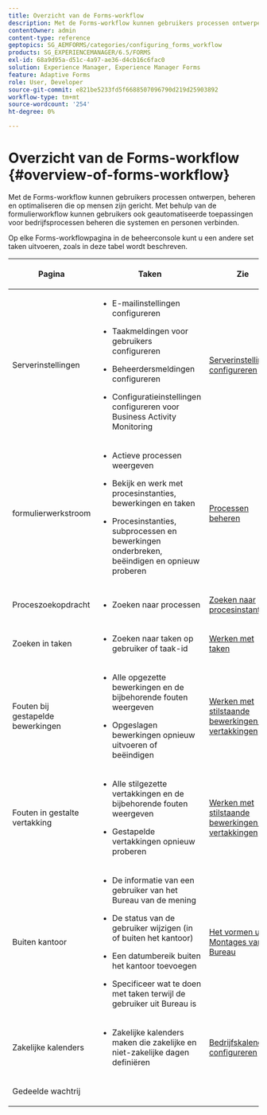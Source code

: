 ```yaml
---
title: Overzicht van de Forms-workflow
description: Met de Forms-workflow kunnen gebruikers processen ontwerpen, beheren en optimaliseren die op mensen zijn gericht. Met behulp van de formulierworkflow kunnen gebruikers ook geautomatiseerde toepassingen voor bedrijfsprocessen beheren die systemen en personen verbinden.
contentOwner: admin
content-type: reference
geptopics: SG_AEMFORMS/categories/configuring_forms_workflow
products: SG_EXPERIENCEMANAGER/6.5/FORMS
exl-id: 68a9d95a-d51c-4a97-ae36-d4cb16c6fac0
solution: Experience Manager, Experience Manager Forms
feature: Adaptive Forms
role: User, Developer
source-git-commit: e821be5233fd5f6688507096790d219d25903892
workflow-type: tm+mt
source-wordcount: '254'
ht-degree: 0%

---
```


# Overzicht van de Forms-workflow {#overview-of-forms-workflow}

Met de Forms-workflow kunnen gebruikers processen ontwerpen, beheren en optimaliseren die op mensen zijn gericht. Met behulp van de formulierworkflow kunnen gebruikers ook geautomatiseerde toepassingen voor bedrijfsprocessen beheren die systemen en personen verbinden.

Op elke Forms-workflowpagina in de beheerconsole kunt u een andere set taken uitvoeren, zoals in deze tabel wordt beschreven.

<table>
 <thead>
  <tr>
   <th><p>Pagina</p></th>
   <th><p>Taken</p></th>
   <th><p>Zie</p></th>
  </tr>
 </thead>
 <tbody>
  <tr>
   <td><p>Serverinstellingen</p></td>
   <td>
    <ul>
     <li><p>E-mailinstellingen configureren</p></li>
     <li><p>Taakmeldingen voor gebruikers configureren</p></li>
     <li><p>Beheerdersmeldingen configureren</p></li>
     <li><p>Configuratieinstellingen configureren voor Business Activity Monitoring </p></li>
    </ul></td>
   <td><p><a href="/help/forms/using/admin-help/configuring-server-settings.md#configuring-server-settings">Serverinstellingen configureren</a></p></td>
  </tr>
  <tr>
   <td><p>formulierwerkstroom</p></td>
   <td>
    <ul>
     <li><p>Actieve processen weergeven</p></li>
     <li><p>Bekijk en werk met procesinstanties, bewerkingen en taken</p></li>
     <li><p>Procesinstanties, subprocessen en bewerkingen onderbreken, beëindigen en opnieuw proberen</p></li>
    </ul></td>
   <td><p><a href="/help/forms/using/admin-help/processes.md#managing-processes">Processen beheren</a></p></td>
  </tr>
  <tr>
   <td><p>Proceszoekopdracht</p></td>
   <td>
    <ul>
     <li><p>Zoeken naar processen</p></li>
    </ul></td>
   <td><p><a href="/help/forms/using/admin-help/searching-process-instances.md#searching-for-process-instances">Zoeken naar procesinstanties</a></p></td>
  </tr>
  <tr>
   <td><p>Zoeken in taken</p></td>
   <td>
    <ul>
     <li><p>Zoeken naar taken op gebruiker of taak-id</p></li>
    </ul></td>
   <td><p><a href="/help/forms/using/admin-help/tasks.md#working-with-tasks">Werken met taken</a></p></td>
  </tr>
  <tr>
   <td><p>Fouten bij gestapelde bewerkingen</p></td>
   <td>
    <ul>
     <li><p>Alle opgezette bewerkingen en de bijbehorende fouten weergeven</p></li>
     <li><p>Opgeslagen bewerkingen opnieuw uitvoeren of beëindigen</p></li>
    </ul></td>
   <td><p><a href="/help/forms/using/admin-help/stalled-operations-branches.md#working-with-stalled-operations-and-branches">Werken met stilstaande bewerkingen en vertakkingen</a></p></td>
  </tr>
  <tr>
   <td><p>Fouten in gestalte vertakking</p></td>
   <td>
    <ul>
     <li><p>Alle stilgezette vertakkingen en de bijbehorende fouten weergeven</p></li>
     <li><p>Gestapelde vertakkingen opnieuw proberen</p></li>
    </ul></td>
   <td><p><a href="/help/forms/using/admin-help/stalled-operations-branches.md#working-with-stalled-operations-and-branches">Werken met stilstaande bewerkingen en vertakkingen</a></p></td>
  </tr>
  <tr>
   <td><p>Buiten kantoor</p></td>
   <td>
    <ul>
     <li><p>De informatie van een gebruiker van het Bureau van de mening</p></li>
     <li><p>De status van de gebruiker wijzigen (in of buiten het kantoor)</p></li>
     <li><p>Een datumbereik buiten het kantoor toevoegen </p></li>
     <li><p>Specificeer wat te doen met taken terwijl de gebruiker uit Bureau is</p></li>
    </ul></td>
   <td><p><a href="/help/forms/using/admin-help/configuring-out-office-settings.md#configuring-out-of-office-settings">Het vormen uit de Montages van het Bureau</a></p></td>
  </tr>
  <tr>
   <td><p>Zakelijke kalenders</p></td>
   <td>
    <ul>
     <li><p>Zakelijke kalenders maken die zakelijke en niet-zakelijke dagen definiëren</p></li>
    </ul></td>
   <td><p><a href="/help/forms/using/admin-help/configuring-business-calendars.md#configuring-business-calendars">Bedrijfskalenders configureren</a></p></td>
  </tr>
  <tr>
   <td><p>Gedeelde wachtrij</p></td>
   <td><p></p></td>
   <td><p></p></td>
  </tr>
 </tbody>
</table>
